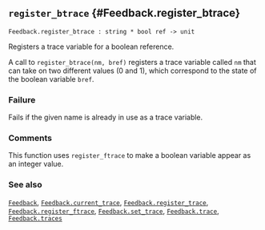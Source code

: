## `register_btrace` {#Feedback.register_btrace}


```
Feedback.register_btrace : string * bool ref -> unit
```



Registers a trace variable for a boolean reference.


A call to `register_btrace(nm, bref)` registers a trace variable
called `nm` that can take on two different values (0 and 1), which
correspond to the state of the boolean variable `bref`.

### Failure

Fails if the given name is already in use as a trace variable.



### Comments

This function uses `register_ftrace` to make a boolean variable appear
as an integer value.

### See also

[`Feedback`](#Feedback), [`Feedback.current_trace`](#Feedback.current_trace), [`Feedback.register_trace`](#Feedback.register_trace), [`Feedback.register_ftrace`](#Feedback.register_ftrace), [`Feedback.set_trace`](#Feedback.set_trace), [`Feedback.trace`](#Feedback.trace), [`Feedback.traces`](#Feedback.traces)

